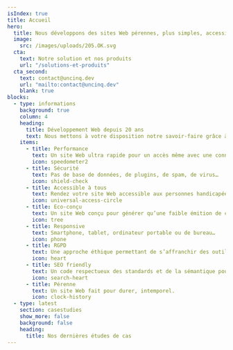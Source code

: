 ```yaml
---
isIndex: true
title: Accueil
hero:
  title: Nous développons des sites Web pérennes, plus simples, accessibles à tous et à faible émission de carbone.
  image:
    src: /images/uploads/205.OK.svg
  cta:
    text: Notre solution et nos produits
    url: "/solutions-et-produits"
  cta_second:
    text: contact@uncinq.dev
    url: "mailto:contact@uncinq.dev"
    blank: true
blocks:
  - type: informations
    background: true
    column: 4
    heading:
      title: Développement Web depuis 20 ans
      text: Nous mettons à votre disposition notre savoir-faire grâce à notre solution Hugolify.
    items:
      - title: Performance
        text: Un site Web ultra rapide pour un accès même avec une connexion faible.
        icon: speedometer2
      - title: Sécurité
        text: Pas de base de données, de plugins, de spam, de virus…
        icon: shield-check
      - title: Accessible à tous
        text: Rendez votre site Web accessible aux personnes handicapées.
        icon: universal-access-circle
      - title: Eco-conçu
        text: Un site Web conçu pour générer qu’une faible émition de carbone.
        icon: tree
      - title: Responsive
        text: Smartphone, tablet, ordinateur portable ou de bureau…
        icon: phone
      - title: RGPD
        text: Une approche éthique permettant de s’affranchir des outils Google comme Maps, Fonts ou Analytics.
        icon: heart
      - title: SEO friendly
        text: Un code respectueux des standards et de la sémantique pour un réferencement naturel optimisé.
        icon: search-heart
      - title: Pérenne
        text: Un site Web fait pour durer, intemporel.
        icon: clock-history
  - type: latest
    section: casestudies
    show_more: false
    background: false
    heading: 
      title: Nos dernières études de cas
---
```

